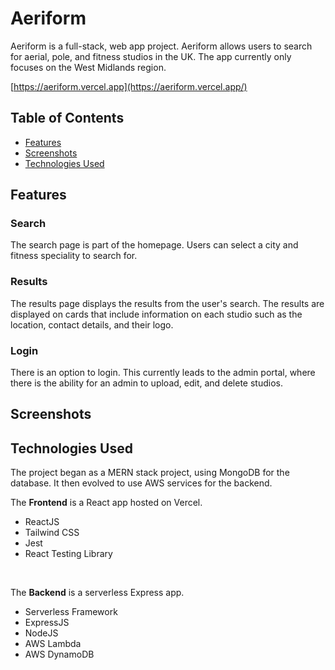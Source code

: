 # Aeriform
Aeriform is a full-stack, web app project. Aeriform allows users to search for aerial, pole, and fitness studios in the UK. The app currently only focuses on the West Midlands region.

[https://aeriform.vercel.app](https://aeriform.vercel.app/)

## Table of Contents

- [Features](#features)
- [Screenshots](#screenshots)
- [Technologies Used](#technologies-used)

## Features
### Search
The search page is part of the homepage. Users can select a city and fitness speciality to search for.

### Results
The results page displays the results from the user's search. The results are displayed on cards that include information on each studio such as the location, contact details, and their logo.

### Login
There is an option to login. This currently leads to the admin portal, where there is the ability for an admin to upload, edit, and delete studios.


## Screenshots


## Technologies Used
The project began as a MERN stack project, using MongoDB for the database. It then evolved to use AWS services for the backend.

The **Frontend** is a React app hosted on Vercel.

- ReactJS
- Tailwind CSS
- Jest
- React Testing Library

<br>

The **Backend** is a serverless Express app.

- Serverless Framework
- ExpressJS
- NodeJS
- AWS Lambda
- AWS DynamoDB
